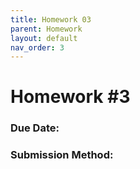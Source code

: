 ```yaml
---
title: Homework 03
parent: Homework
layout: default
nav_order: 3
---
```


# Homework #3

### Due Date: <Coming Soon>
### Submission Method: <Coming Soon>